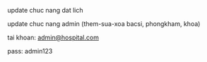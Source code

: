 update chuc nang dat lich

update chuc nang admin (them-sua-xoa bacsi, phongkham, khoa)

tai khoan: admin@hospital.com

pass: admin123

